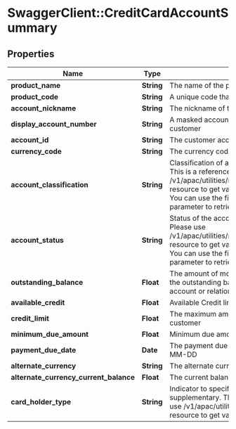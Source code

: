 # SwaggerClient::CreditCardAccountSummary

## Properties
Name | Type | Description | Notes
------------ | ------------- | ------------- | -------------
**product_name** | **String** | The name of the product | [optional] 
**product_code** | **String** | A unique code that identifies the product | [optional] 
**account_nickname** | **String** | The nickname of the account assigned by the customer | [optional] 
**display_account_number** | **String** | A masked account number that can be displayed to the customer | [optional] 
**account_id** | **String** | The customer account identifier in encrypted format. | [optional] 
**currency_code** | **String** | The currency code in ISO 4217 format | [optional] 
**account_classification** | **String** | Classification of account either as ASSET or LIABILITY. This is a reference data field. Please use /v1/apac/utilities/referenceData/{accountClassification} resource to get valid value of this field with description. You can use the field name as the referenceCode parameter to retrieve the values. | [optional] 
**account_status** | **String** | Status of the account. This is a reference data field. Please use /v1/apac/utilities/referenceData/{accountStatus} resource to get valid value of this field with description. You can use the field name as the referenceCode parameter to retrieve the values. | [optional] 
**outstanding_balance** | **Float** | The amount of money owed on the credit account. It is the outstanding balance in applicable level (either card, account or relationship levels) | [optional] 
**available_credit** | **Float** | Available Credit limit on the credit card | [optional] 
**credit_limit** | **Float** | The maximum amount of credit that extend to a customer | [optional] 
**minimum_due_amount** | **Float** | Minimum due amount for a payment cycle | [optional] 
**payment_due_date** | **Date** | The payment due date in ISO 8601 date format YYYY-MM-DD | [optional] 
**alternate_currency** | **String** | The alternate currency | [optional] 
**alternate_currency_current_balance** | **Float** | The current balance in alternate currency | [optional] 
**card_holder_type** | **String** | Indicator to specify whether the card is primary or supplementary. This is a reference data field. Please use /v1/apac/utilities/referenceData/{cardHolderType} resource to get valid value of this field with description. | [optional] 

